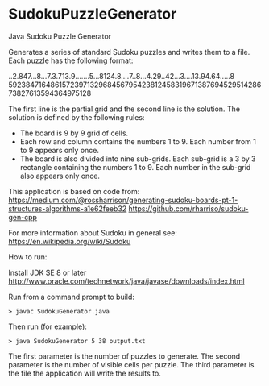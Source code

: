 SudokuPuzzleGenerator
=====================

Java Sudoku Puzzle Generator

Generates a series of standard Sudoku puzzles and writes them to a file. Each puzzle has 
the following format:

..2.847...8...7.3.713.9.......5...8124.8....7..8...4.29..42...3....13.94.64.....8
592384716486157239713296845679542381245831967138769452951428673827613594364975128

The first line is the partial grid and the second line is the solution.
The solution is defined by the following rules:
 
 - The board is 9 by 9 grid of cells.
 - Each row and column contains the numbers 1 to 9. Each number from 1 to 9 appears only once.
 - The board is also divided into nine sub-grids. Each sub-grid is a 3 by 3 rectangle containing 
   the numbers 1 to 9. Each number in the sub-grid also appears only once.
   
This application is based on code from:
https://medium.com/@rossharrison/generating-sudoku-boards-pt-1-structures-algorithms-a1e62feeb32
https://github.com/rharriso/sudoku-gen-cpp

For more information about Sudoku in general see:
https://en.wikipedia.org/wiki/Sudoku
   
How to run:

Install JDK SE 8 or later http://www.oracle.com/technetwork/java/javase/downloads/index.html

Run from a command prompt to build:

	> javac SudokuGenerator.java
	
Then run (for example):

	> java SudokuGenerator 5 38 output.txt

The first parameter is the number of puzzles to generate.
The second parameter is the number of visible cells per puzzle.	
The third parameter is the file the application will write the results to.